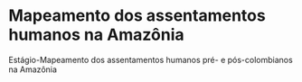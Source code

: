 # Mapeamento dos assentamentos humanos na Amazônia
 Estágio-Mapeamento dos assentamentos humanos pré- e pós-colombianos na Amazônia
